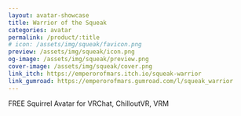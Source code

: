 ```yaml
---
layout: avatar-showcase
title: Warrior of the Squeak
categories: avatar
permalink: /product/:title
# icon: /assets/img/squeak/favicon.png
preview: /assets/img/squeak/icon.png
og-image: /assets/img/squeak/preview.png
cover-image: /assets/img/squeak/cover.png
link_itch: https://emperorofmars.itch.io/squeak-warrior
link_gumroad: https://emperorofmars.gumroad.com/l/squeak_warrior
---
```

FREE Squirrel Avatar for VRChat, ChilloutVR, VRM